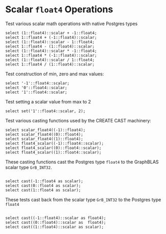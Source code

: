 # Scalar `float4` Operations

Test various scalar math operations with native Postgres types
```
select (1::float4)::scalar + -1::float4;
select 1::float4 + (-1::float4)::scalar;
select (1::float4)::scalar - 1::float4;
select 1::float4 - (1::float4)::scalar;
select (1::float4)::scalar * -1::float4;
select 1::float4 * (-1::float4)::scalar;
select (1::float4)::scalar / 1::float4;
select 1::float4 / (1::float4)::scalar;

```
Test construction of min, zero and max values:
```
select '-1'::float4::scalar;
select '0'::float4::scalar;
select '1'::float4::scalar;

```
Test setting a scalar value from max to 2
```
select set('1'::float4::scalar, 2);

```
Test various casting functions used by the CREATE CAST machinery:
```
select scalar_float4((-1)::float4);
select scalar_float4((0)::float4);
select scalar_float4((1)::float4);
select float4_scalar((-1)::float4::scalar);
select float4_scalar((0)::float4::scalar);
select float4_scalar((1)::float4::scalar);

```
These casting functions cast the Postgres type `float4` to the
GraphBLAS scalar type `GrB_INT32`.
```

select cast(-1::float4 as scalar);
select cast(0::float4 as scalar);
select cast(1::float4 as scalar);

```
These tests cast back from the scalar type `GrB_INT32` to the
Postgres type `float4`
```

select cast((-1::float4)::scalar as float4);
select cast((0::float4)::scalar as  float4);
select cast((1::float4)::scalar as scalar);
```